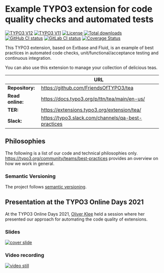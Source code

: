 # Example TYPO3 extension for code quality checks and automated tests

[![TYPO3 V12](https://img.shields.io/badge/TYPO3-12-orange.svg)](https://get.typo3.org/version/12)
[![TYPO3 V11](https://img.shields.io/badge/TYPO3-11-orange.svg)](https://get.typo3.org/version/11)
[![License](https://img.shields.io/github/license/TYPO3-Documentation/tea)](https://packagist.org/packages/ttn/tea)
[![Total downloads](https://poser.pugx.org/ttn/tea/downloads.svg)](https://packagist.org/packages/ttn/tea)
[![GitHub CI status](https://github.com/FriendsOfTYPO3/tea/workflows/CI/badge.svg?branch=main)](https://github.com/FriendsOfTYPO3/tea/actions)
[![GitLab CI status](https://gitlab.typo3.org/qa/example-extension/badges/main/pipeline.svg)](https://gitlab.typo3.org/qa/example-extension/-/pipelines)
[![Coverage Status](https://coveralls.io/repos/github/TYPO3-Documentation/tea/badge.svg?branch=main)](https://coveralls.io/github/TYPO3-Documentation/tea?branch=main)

This TYPO3 extension, based on Extbase and Fluid, is an example of best
practices in automated code checks, unit/functional/acceptance testing and
continuous integration.

You can also use this extension to manage your collection of delicious teas.

|                  | URL                                                |
|------------------|----------------------------------------------------|
| **Repository:**  | https://github.com/FriendsOfTYPO3/tea         |
| **Read online:** | https://docs.typo3.org/p/ttn/tea/main/en-us/       |
| **TER:**         | https://extensions.typo3.org/extension/tea/        |
| **Slack:**       | https://typo3.slack.com/channels/qa-best-practices |

## Philosophies

The following is a list of our code and technical philosophies only.
https://typo3.org/community/teams/best-practices provides an overview on how we work in general.

### Semantic Versioning

The project follows [semantic versioning](https://semver.org/).

## Presentation at the TYPO3 Online Days 2021

At the TYPO3 Online Days 2021, [Oliver Klee](https://www.oliverklee.de/) held a
session where her presented our approach for automating the code quality of
extensions.

### Slides

[![cover slide](https://files.speakerdeck.com/presentations/e81870d463e84158afb9f93398ed062b/preview_slide_0.jpg?19017900)](https://speakerdeck.com/oliverklee/automating-the-code-quality-of-your-extensions)

### Video recording

[![video still](https://img.youtube.com/vi/_oe8ku2GM84/0.jpg)](https://youtu.be/_oe8ku2GM84?t=6983)
